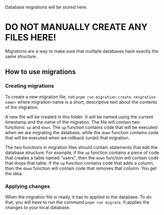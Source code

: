 Database migrations will be stored here. 

# DO NOT MANUALLY CREATE ANY FILES HERE!
Migrations are a way to make sure that multiple databases have exactly the same structure.

## How to use migrations
### Creating migrations
To create a new migration file, run `pnpm run migration:create <migration-name>` where migration-name is a short, descriptive text about the contents of the migration.

A new file will be created in this folder. It will be named using the current timestamp and the name of the migration. The file will contain two functions: `up` and `down`. The `up` function contains code that will be executed when we are migrating the database, while the `down` function contains code that will be executed when we rollback (undo) that migration.

The two functions in migration files should contain statements that edit the database structure. For example, if the `up` function contains a piece of code that creates a table named "users", then the `down` function will contain code that drops that table. If the `up` function contains code that adds a column, then the `down` function will contain code that removes that column. You get the idea.

### Applying changes
When the migration file is ready, it has to applied to the database. To do that, you will have to run the command `pnpm run migrate`. It applies the changes to your local database.
